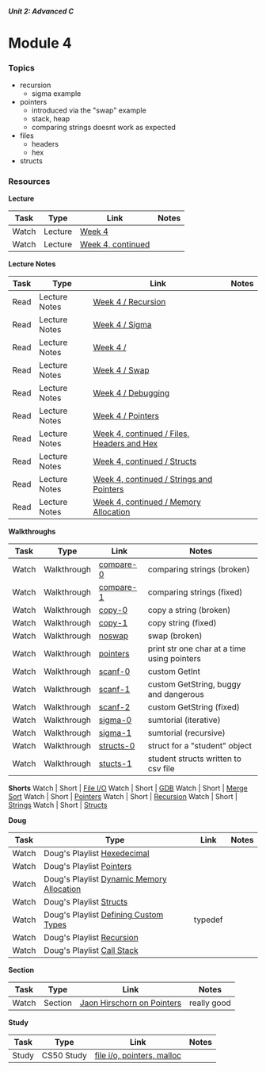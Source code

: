 ##### Unit 2: Advanced C

# Module 4

### Topics
* recursion
  * sigma example
* pointers
  * introduced via the "swap" example
  * stack, heap
  * comparing strings doesnt work as expected
* files
  * headers
  * hex
* structs

### Resources

**Lecture**

Task | Type | Link | Notes
-----|------|------|------
Watch | Lecture | [Week 4](http://www.youtube.com/embed/SadMsthVUBM?autoplay=1&rel=0&start=0) |
Watch | Lecture | [Week 4, continued](http://www.youtube.com/embed/uYiVtZHns-A?autoplay=1&rel=0&start=0) |

**Lecture Notes**

Task | Type | Link | Notes
-----|------|------|------
Read | Lecture Notes | [Week 4 / Recursion](http://cdn.cs50.net/2015/fall/lectures/4/m/notes4m/notes4m.html#recursion) |
Read | Lecture Notes | [Week 4 / Sigma](http://cdn.cs50.net/2015/fall/lectures/4/m/notes4m/notes4m.html#sigma)
Read | Lecture Notes | [Week 4 / ](http://cdn.cs50.net/2015/fall/lectures/4/m/notes4m/notes4m.html#debugging_with_cs50_ide)
Read | Lecture Notes | [Week 4 / Swap](http://cdn.cs50.net/2015/fall/lectures/4/m/notes4m/notes4m.html#swap)
Read | Lecture Notes | [Week 4 / Debugging](http://cdn.cs50.net/2015/fall/lectures/4/m/notes4m/notes4m.html#debugging_with_cs50_ide)
Read | Lecture Notes | [Week 4 / Pointers](http://cdn.cs50.net/2015/fall/lectures/4/m/notes4m/notes4m.html#pointers)
Read | Lecture Notes | [Week 4, continued / Files, Headers and Hex](http://cdn.cs50.net/2015/fall/lectures/4/w/notes4w/notes4w.html#files_headers_and_hex)
Read | Lecture Notes | [Week 4, continued / Structs](http://cdn.cs50.net/2015/fall/lectures/4/w/notes4w/notes4w.html#structs)
Read | Lecture Notes | [Week 4, continued / Strings and Pointers](http://cdn.cs50.net/2015/fall/lectures/4/w/notes4w/notes4w.html#strings_and_pointers)
Read | Lecture Notes | [Week 4, continued / Memory Allocation](http://cdn.cs50.net/2015/fall/lectures/4/w/notes4w/notes4w.html#memory_allocation)

**Walkthroughs**

Task | Type | Link | Notes
-----|------|------|------
Watch | Walkthrough | [compare-0](https://www.youtube.com/watch?v=Q9d8F9dXxbA&list=PLhQjrBD2T382SQnebs5bf6BkngrHTbJKg&index=1) | comparing strings (broken)
Watch | Walkthrough | [compare-1](https://www.youtube.com/watch?v=jE_bs-QNj3c&index=2&list=PLhQjrBD2T382SQnebs5bf6BkngrHTbJKg) | comparing strings (fixed)
Watch | Walkthrough | [copy-0](https://www.youtube.com/watch?v=zwKBMSLYrk4&index=3&list=PLhQjrBD2T382SQnebs5bf6BkngrHTbJKg) | copy a string (broken)
Watch | Walkthrough | [copy-1](https://www.youtube.com/watch?v=ebQSYaneMms&list=PLhQjrBD2T382SQnebs5bf6BkngrHTbJKg&index=4) | copy string (fixed)
Watch | Walkthrough | [noswap](https://www.youtube.com/watch?v=ETSddwPGjNM&list=PLhQjrBD2T382SQnebs5bf6BkngrHTbJKg&index=5) | swap (broken)
Watch | Walkthrough | [pointers](https://www.youtube.com/watch?v=1PoFw5_p0xk&index=6&list=PLhQjrBD2T382SQnebs5bf6BkngrHTbJKg) | print str one char at a time using pointers
Watch | Walkthrough | [scanf-0](https://www.youtube.com/watch?v=l1sfaAyt6ac&index=7&list=PLhQjrBD2T382SQnebs5bf6BkngrHTbJKg) | custom GetInt
Watch | Walkthrough | [scanf-1](https://www.youtube.com/watch?v=4zS7RTnRuWY&list=PLhQjrBD2T382SQnebs5bf6BkngrHTbJKg&index=8) | custom GetString, buggy and dangerous
Watch | Walkthrough | [scanf-2](https://www.youtube.com/watch?v=TJK6l_SBLnk&index=9&list=PLhQjrBD2T382SQnebs5bf6BkngrHTbJKg) | custom GetString (fixed)
Watch | Walkthrough | [sigma-0](https://www.youtube.com/watch?v=C-J0fKmwKmw&list=PLhQjrBD2T382SQnebs5bf6BkngrHTbJKg&index=10) | sumtorial (iterative)
Watch | Walkthrough | [sigma-1](https://www.youtube.com/watch?v=GSY5bEv3gX8&index=11&list=PLhQjrBD2T382SQnebs5bf6BkngrHTbJKg) | sumtorial (recursive)
Watch | Walkthrough | [structs-0](https://www.youtube.com/watch?v=yMvRqKmbRm4&list=PLhQjrBD2T382SQnebs5bf6BkngrHTbJKg&index=12) | struct for a "student" object  
Watch | Walkthrough | [stucts-1](https://www.youtube.com/watch?v=hZ2Fy-J8DwQ&index=13&list=PLhQjrBD2T382SQnebs5bf6BkngrHTbJKg) | student structs written to csv file

**Shorts**
Watch | Short | [File I/O](https://www.youtube.com/watch?v=KwvObCA04dU&list=PLhQjrBD2T381pcj3Ph49iiDkrhZ9FHpHP)
Watch | Short | [GDB](https://www.youtube.com/watch?v=USPvePv1uzE&index=2&list=PLhQjrBD2T381pcj3Ph49iiDkrhZ9FHpHP)
Watch | Short | [Merge Sort](https://www.youtube.com/watch?v=USPvePv1uzE&index=2&list=PLhQjrBD2T381pcj3Ph49iiDkrhZ9FHpHP)
Watch | Short | [Pointers](https://www.youtube.com/watch?v=gv6i2CJm57Q&list=PLhQjrBD2T381pcj3Ph49iiDkrhZ9FHpHP&index=4)
Watch | Short | [Recursion](https://www.youtube.com/watch?v=t4MSwiqfLaY&index=5&list=PLhQjrBD2T381pcj3Ph49iiDkrhZ9FHpHP)
Watch | Short | [Strings](https://www.youtube.com/watch?v=z3j-gK1u6Kg&index=6&list=PLhQjrBD2T381pcj3Ph49iiDkrhZ9FHpHP)
Watch | Short | [Structs](https://www.youtube.com/watch?v=EzRwP7NV0LM&index=7&list=PLhQjrBD2T381pcj3Ph49iiDkrhZ9FHpHP)

**Doug**

Task | Type | Link | Notes
-----|------|------|------
Watch | Doug's Playlist [Hexedecimal](https://www.youtube.com/watch?v=nrFHGtGdOzA&list=PLhQjrBD2T383tGruv374_Yee84qbXeJjq)
Watch | Doug's Playlist [Pointers](https://www.youtube.com/watch?v=yOdd3uYC--A&list=PLhQjrBD2T383tGruv374_Yee84qbXeJjq&index=2)
Watch | Doug's Playlist [Dynamic Memory Allocation](https://www.youtube.com/watch?v=ywqB3ZTf8OE&list=PLhQjrBD2T383tGruv374_Yee84qbXeJjq&index=3)
Watch | Doug's Playlist [Structs](https://www.youtube.com/watch?v=6RLxPdZ59y0&index=4&list=PLhQjrBD2T383tGruv374_Yee84qbXeJjq)
Watch | Doug's Playlist [Defining Custom Types](https://www.youtube.com/watch?v=wgv4xH_tVgA&list=PLhQjrBD2T383tGruv374_Yee84qbXeJjq&index=5) | typedef
Watch | Doug's Playlist [Recursion](https://www.youtube.com/watch?v=VrrnjYgDBEk&list=PLhQjrBD2T383tGruv374_Yee84qbXeJjq&index=6)
Watch | Doug's Playlist [Call Stack](https://www.youtube.com/watch?v=beqqGIdabrE&index=7&list=PLhQjrBD2T383tGruv374_Yee84qbXeJjq)

**Section**

Task | Type | Link | Notes
-----|------|------|------
Watch | Section | [Jaon Hirschorn on Pointers](https://youtu.be/SppBaGROtX0?t=370) | really good

**Study**

Task | Type | Link | Notes
-----|------|------|------
Study | CS50 Study | [file i/o, pointers, malloc](https://study.cs50.net/?toc=io,pointers,malloc)
